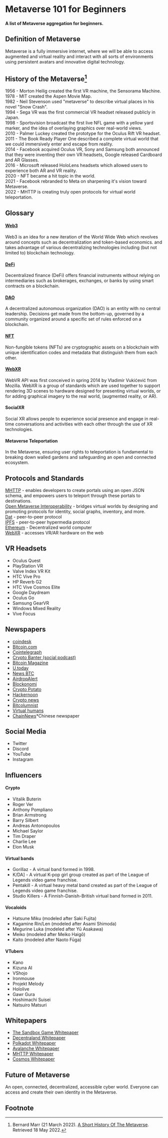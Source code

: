 # Metaverse 101 for Beginners
#### A list of Metaverse aggregation for beginners. 

## Definition of Metaverse
Metaverse is a fully immersive internet, where we will be able to access augmented and virtual reality and interact with all sorts of environments using persistent avatars and innovative digital technology.<br> 

## History of the Metaverse[^1]
1956 - Morton Heilig created the first VR machine, the Sensorama Machine. <br>
1978 - MIT created the Aspen Movie Map. <br>
1982 - Neil Stevenson used "metaverse" to describe virtual places in his novel "Snow Crash". <br>
1994 - Sega VR was the first commercial VR headset released publicly in Japan. <br>
1998 - Sportsvision broadcast the first live NFL game with a yellow yard marker, and the idea of overlaying graphics over real-world views.<br>
2010 - Palmer Luckey created the prototype for the Oculus Rift VR headset. <br>
2011 - The Book Ready Player One described a complete virtual world that we could immersively enter and escape from reality. <br>
2014 - Facebook acquired Oculus VR, Sony and Samsung both announced that they were inventing their own VR   headsets, Google released Cardboard and AR Glasses. <br>
2016 - Microsoft released HoloLens headsets which allowed users to experience both AR and VR reality. <br>
2020 - NFT became a hit topic in the world. <br>
2021 - Facebook rebranded to Meta on sharpening it's vision toward Metaverse. <br>
2022 - MHTTP is creating truly open protocols for virtual world teleportation.

## Glossary
#### [Web3](https://en.wikipedia.org/wiki/Web3)
Web3 is an idea for a new iteration of the World Wide Web which revolves around concepts such as decentralization and token-based economics. and takes advantage of various decentralizing technologies including (but not limited to) blockchain technology. <br>

#### [DeFi](https://en.wikipedia.org/wiki/Decentralized_finance)
Decentralized finance (DeFi) offers financial instruments without relying on intermediaries such as brokerages, exchanges, or banks by using smart contracts on a blockchain. <br>

#### [DAO](https://cointelegraph.com/decentralized-automated-organizations-daos-guide-for-beginners/what-is-decentralized-autonomous-organization-and-how-does-a-dao-work)
A decentralized autonomous organization (DAO) is an entity with no central leadership. Decisions get made from the bottom-up, governed by a community organized around a specific set of rules enforced on a blockchain.

#### [NFT](https://www.investopedia.com/non-fungible-tokens-nft-5115211)
Non-fungible tokens (NFTs) are cryptographic assets on a blockchain with unique identification codes and metadata that distinguish them from each other.

#### [WebXR](https://developer.mozilla.org/en-US/docs/Web/API/WebXR_Device_API)
WebVR API was first conceived in spring 2014 by Vladimir Vukićević from Mozilla. WebXR is a group of standards which are used together to support rendering 3D scenes to hardware designed for presenting virtual worlds, or for adding graphical imagery to the real world, (augmented reality, or AR).

#### SocialXR
Social XR allows people to experience social presence and engage in real-time conversations and activities with each other through the use of XR technologies. 

#### Metaverse Teleportation
In the Metaverse, ensuring user rights to teleportation is fundamental to breaking down walled gardens and safeguarding an open and connected ecosystem.<br>

## Protocols and Standards
[MHTTP](https://github.com/mhttp-org/portal-js) - enables developers to create portals using an open JSON schema, and empowers users to teleport through these portals to destinations.<br>
[Open Metaverse Interoperability](https://github.com/omigroup/omigroup) - bridges virtual worlds by designing and promoting protocols for identity, social graphs, inventory, and more.<br>
[Dat](https://dat-ecosystem.org/) - peer-to-peer protocol <br>
[IPFS](https://ipfs.io) - peer-to-peer hypermedia protocol<br>
[Ethereum](https://ethereum.org/learn/) - Decentralized world computer<br>
[WebXR](https://immersive-web.github.io/webxr/) - accesses VR/AR hardware on the web <br>

## VR Headsets  
- Oculus Quest  <br>
- PlayStation VR <br>
- Valve Index VR Kit <br>
- HTC Vive Pro  <br>
- HP Reverb G2 <br>
- HTC Vive Cosmos Elite  <br>
- Google Daydream <br>
- Oculus Go <br>
- Samsung GearVR <br>
- Windows Mixed Reality  <br>
- Vive Focus  <br>

## Newspapers
- [coindesk](https://www.coindesk.com/ ) <br>
- [Bitcoin.com](https://news.bitcoin.com/ ) <br>
- [Cointelegraph ]( https://cointelegraph.com) <br>
- [Crypto Banter (social podcast) ](https://cryptobanter.com/ ) <br>
- [Bitcoin Magazine ]( https://bitcoinmagazine.com/) <br>
- [U.today ](https://u.today/ ) <br>
- [News BTC](https://www.newsbtc.com/ ) <br>
- [AirdropAlert](https://airdropalert.com/) <br>
- [Blockonomi ](https://blockonomi.com/ ) <br>
- [Crypto Potato](https://cryptopotato.com/ ) <br>
- [Hackernoon](https://hackernoon.com/ ) <br>
- [Crypto news](https://cryptonews.com/ ) <br>
- [Bitcolumnist](https://bitcolumnist.com/ ) <br>
- [Virtual humans](https://www.virtualhumans.org/category/news ) <br>
- [ChainNews](https://www.chainnews.com/ )*Chinese newspaper <br>

## Social Media 
- Twitter  <br>
- Discord <br>
- YouTube  <br>
- Instagram  <br>

## Influencers

#### Crypto 
- Vitalik Buterin <br>
- Roger Ver <br>
- Anthony Pompliano <br>
- Brian Armstrong <br>
- Barry Silbert <br>
- Andreas Antonopoulos <br>
- Michael Saylor <br>
- Tim Draper <br>
- Charlie Lee <br>
- Elon Musk <br>

#### Virtual bands
- Gorillaz -  A virtual band formed in 1998. <br>
- K/DA] - A virtual K-pop girl group created as part of the League of Legends video game franchise. <br>
- Pentakill - A virtual heavy metal band created as part of the League of Legends video game franchise. <br>
- Studio Killers - A Finnish-Danish-British virtual band formed in 2011. <br>

#### Vocaloids
- Hatsune Miku (modeled after Saki Fujita) <br>
- Kagamine Rin/Len (modeled after Asami Shimoda) <br>
- Megurine Luka (modeled after Yū Asakawa) <br>
- Meiko (modeled after Meiko Haigō) <br>
- Kaito (modeled after Naoto Fūga) <br>

#### VTubers
- Kano <br>
- Kizuna AI <br>
- VShojo <br>
- Ironmouse <br>
- Projekt Melody <br>
- Hololive <br>
- Gawr Gura <br>
- Hoshimachi Suisei <br>
- Natsuiro Matsuri <br>

## Whitepapers 
- [The Sandbox Game Whitepaper ](https://installers.sandbox.game/The_Sandbox_Whitepaper_2020.pdf) <br>
- [Decentraland Whitepaper](https://decentraland.org/whitepaper.pdf) <br>
- [Polkadot Whitepaper](https://polkadot.network/PolkaDotPaper.pdf) <br>
- [Avalanche Whitepaper](https://assets.website-files.com/5d80307810123f5ffbb34d6e/6008d7bbf8b10d1eb01e7e16_Avalanche%20Platform%20Whitepaper.pdf) <br>
- [MHTTP Whitepaper](https://mhttp.org/whitepaper) <br>
- [Cosmos Whitepaper](https://github.com/cosmos/cosmos/blob/master/WHITEPAPER.md) <br>

## Future of Metaverse 
An open, connected, decentralized, accessible cyber world. Everyone can access and create their own identity in the Metaverse.  <br>

## Footnote
[^1]: Bernard Marr (21 March 2022). [A Short History Of The Metaverse]( https://www.forbes.com/sites/bernardmarr/2022/03/21/a-short-history-of-the-metaverse/?sh=3ff019885968"). Retrieved 18 May 2022. 
